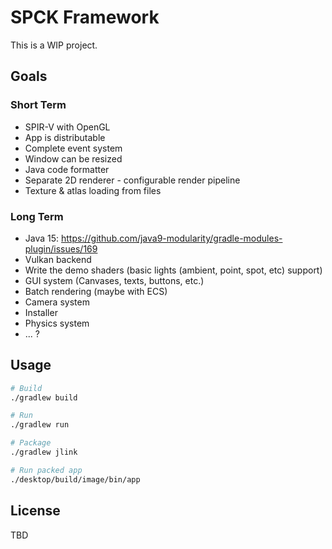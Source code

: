 # SPCK Framework

This is a WIP project.

## Goals

### Short Term

- SPIR-V with OpenGL
- App is distributable
- Complete event system
- Window can be resized
- Java code formatter
- Separate 2D renderer - configurable render pipeline
- Texture & atlas loading from files

### Long Term

* Java 15: https://github.com/java9-modularity/gradle-modules-plugin/issues/169
* Vulkan backend
* Write the demo shaders (basic lights (ambient, point, spot, etc) support)
* GUI system (Canvases, texts, buttons, etc.)
* Batch rendering (maybe with ECS)
* Camera system
* Installer
* Physics system
* ... ?

## Usage

```bash
# Build
./gradlew build
```

```bash
# Run
./gradlew run
```

```bash
# Package
./gradlew jlink
```

```bash
# Run packed app 
./desktop/build/image/bin/app
```

## License

TBD